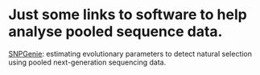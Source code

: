 # Just some links to software to help analyse pooled sequence data.

[SNPGenie](https://www.ncbi.nlm.nih.gov/pubmed/26227143): estimating evolutionary parameters to detect natural selection using pooled next-generation sequencing data.
